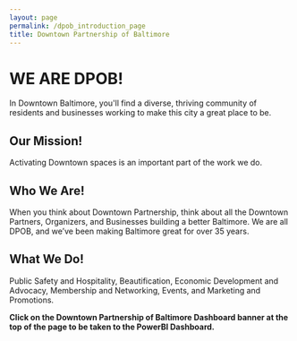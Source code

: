 ```yaml
---
layout: page
permalink: /dpob_introduction_page
title: Downtown Partnership of Baltimore
---
```

# WE ARE DPOB!

In Downtown Baltimore, you'll find a diverse, thriving community of residents and businesses working to make this city a great place to be.

## Our Mission!

Activating Downtown spaces is an important part of the work we do.

## Who We Are!

When you think about Downtown Partnership, think about all the Downtown Partners, Organizers, and Businesses building a better Baltimore. We are all DPOB, and we’ve been making Baltimore great for over 35 years.

## What We Do!

Public Safety and Hospitality, Beautification, Economic Development and Advocacy, Membership and Networking, Events, and Marketing and Promotions.

**Click on the Downtown Partnership of Baltimore Dashboard banner at the top of the page to be taken to the PowerBI Dashboard.**

